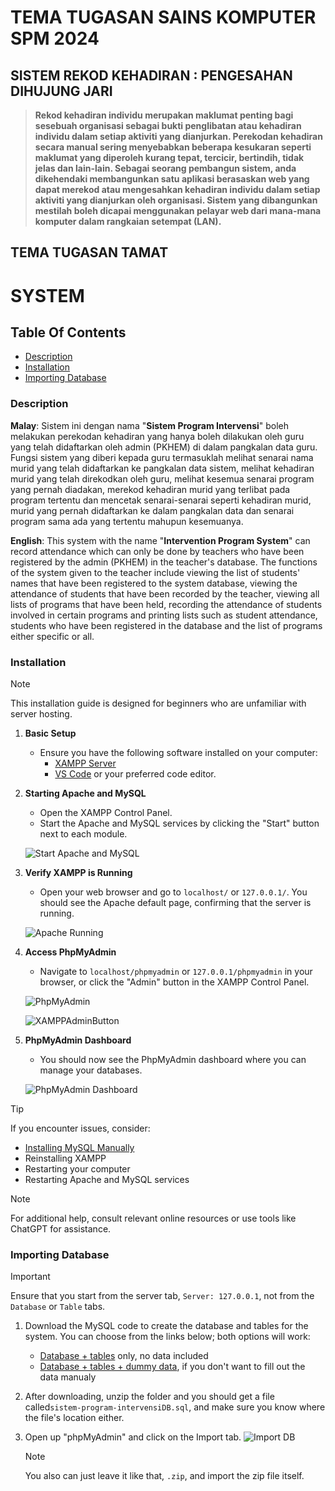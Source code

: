 # TEMA TUGASAN SAINS KOMPUTER SPM 2024

## SISTEM REKOD KEHADIRAN : PENGESAHAN DIHUJUNG JARI

> **Rekod kehadiran individu merupakan maklumat penting bagi sesebuah organisasi sebagai bukti penglibatan atau kehadiran individu dalam setiap aktiviti yang dianjurkan. Perekodan kehadiran secara manual sering menyebabkan beberapa kesukaran seperti maklumat yang diperoleh kurang tepat, tercicir, bertindih, tidak jelas dan lain-lain. Sebagai seorang pembangun sistem, anda dikehendaki membangunkan satu aplikasi berasaskan web yang dapat merekod atau mengesahkan kehadiran individu dalam setiap aktiviti yang dianjurkan oleh organisasi. Sistem yang dibangunkan mestilah boleh dicapai menggunakan pelayar web dari mana-mana komputer dalam rangkaian setempat (LAN).**

## TEMA TUGASAN TAMAT

# SYSTEM

## Table Of Contents
- [Description](#description)
- [Installation](#installation)
- [Importing Database](#importing-database)

### Description
__Malay__: Sistem ini dengan nama "__Sistem Program Intervensi__" boleh melakukan perekodan kehadiran yang hanya boleh dilakukan oleh guru yang telah didaftarkan oleh admin (PKHEM) di dalam pangkalan data guru. Fungsi sistem yang diberi kepada guru termasuklah melihat senarai nama murid yang telah didaftarkan ke pangkalan data sistem, melihat kehadiran murid yang telah direkodkan oleh guru, melihat kesemua senarai program yang pernah diadakan, merekod kehadiran murid yang terlibat pada program tertentu dan mencetak senarai-senarai seperti kehadiran murid, murid yang pernah didaftarkan ke dalam pangkalan data dan senarai program sama ada yang tertentu mahupun kesemuanya.

__English__: This system with the name "__Intervention Program System__" can record attendance which can only be done by teachers who have been registered by the admin (PKHEM) in the teacher's database. The functions of the system given to the teacher include viewing the list of students' names that have been registered to the system database, viewing the attendance of students that have been recorded by the teacher, viewing all lists of programs that have been held, recording the attendance of students involved in certain programs and printing lists such as student attendance, students who have been registered in the database and the list of programs either specific or all.

### Installation

> [!NOTE]
> This installation guide is designed for beginners who are unfamiliar with server hosting.

1. **Basic Setup**
   - Ensure you have the following software installed on your computer:
     - [XAMPP Server](https://www.apachefriends.org/download.html)
     - [VS Code](https://code.visualstudio.com/download) or your preferred code editor.

2. **Starting Apache and MySQL**
   - Open the XAMPP Control Panel.
   - Start the Apache and MySQL services by clicking the "Start" button next to each module.

   ![Start Apache and MySQL](style/image/XAMPP.JPG "XAMPP Control Panel")

3. **Verify XAMPP is Running**
   - Open your web browser and go to `localhost/` or `127.0.0.1/`. You should see the Apache default page, confirming that the server is running.

   ![Apache Running](style/image/PHPMYADMIN.JPG "Apache Default Page")

4. **Access PhpMyAdmin**
   - Navigate to `localhost/phpmyadmin` or `127.0.0.1/phpmyadmin` in your browser, or click the "Admin" button in the XAMPP Control Panel.

   ![PhpMyAdmin](style/image/PHPMYADMIN1.JPG "Click on the phpMyAdmin button")

   ![XAMPPAdminButton](style/image/XAMPP1.JPG "Click on the Admin button next to Apache module")

5. **PhpMyAdmin Dashboard**
   - You should now see the PhpMyAdmin dashboard where you can manage your databases.

   ![PhpMyAdmin Dashboard](style/image/PHPMYADMIN2.JPG "PhpMyAdmin Dashboard")

> [!TIP]
> If you encounter issues, consider:
>   - [Installing MySQL Manually](https://www.mysql.com/downloads/)
>   - Reinstalling XAMPP
>   - Restarting your computer
>   - Restarting Apache and MySQL services

> [!NOTE]
> For additional help, consult relevant online resources or use tools like ChatGPT for assistance.

### Importing Database

> [!IMPORTANT]
> Ensure that you start from the server tab, `Server: 127.0.0.1`, not from the `Database` or `Table` tabs.

1. Download the MySQL code to create the database and tables for the system. You can choose from the links below; both options will work:
   - [Database + tables](https://drive.google.com/drive/folders/17mYzm09Z2iTto87RjVU7fPn2zCUCwq5_?usp=sharing) only, no data included
   - [Database + tables + dummy data](https://drive.google.com/file/d/11H3kvz6VM49Ag_Avni7cltcJDmDrO4DE/view?usp=sharing), if you don't want to fill out the data manualy

2. After downloading, unzip the folder and you should get a file called`sistem-program-intervensiDB.sql`, and make sure you know where the file's location either.

3. Open up "phpMyAdmin" and click on the Import tab.
   ![Import DB](style/image/PHPMYADMIN3.JPG "Choose your file")
   > [!NOTE]
   > You also can just leave it like that, `.zip`, and import the zip file itself.